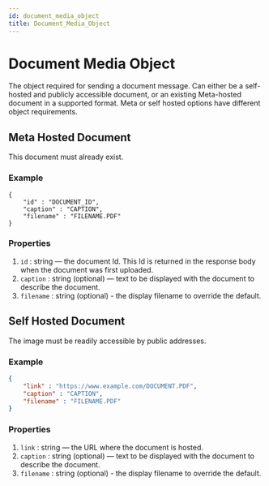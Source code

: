 ```yaml
---
id: document_media_object
title: Document_Media_Object
---
```


# Document Media Object
The object required for sending a document message. Can either be a self-hosted and publicly accessible document, or an existing Meta-hosted document in a supported format. Meta or self hosted options have different object requirements.

## Meta Hosted Document
This document must already exist.

### Example
```
{
    "id" : "DOCUMENT_ID",
    "caption" : "CAPTION",
    "filename" : "FILENAME.PDF"
}
```

### Properties
1. `id` : string — the document Id. This Id is returned in the response body when the document was first uploaded.
2. `caption` : string (optional) — text to be displayed with the document to describe the document.
3. `filename` : string (optional) - the display filename to override the default.

## Self Hosted Document
The image must be readily accessible by public addresses.

### Example
```json
{
    "link" : "https://www.example.com/DOCUMENT.PDF",
    "caption" : "CAPTION",
    "filename" : "FILENAME.PDF"
}
```

### Properties
1. `link` : string — the URL where the document is hosted.
2. `caption` : string (optional) — text to be displayed with the document to describe the document.
3. `filename` : string (optional) - the display filename to override the default.
